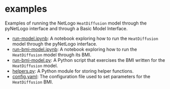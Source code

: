 # examples

Examples of running the NetLogo `HeatDiffusion` model
through the pyNetLogo interface
and through a Basic Model Interface.

* [run-model.ipynb](./run-model.ipynb): A notebook exploring how to run the `HeatDiffusion` model through the pyNetLogo interface.
* [run-bmi-model.ipynb](./run-bmi-model.ipynb): A notebook exploring how to run the `HeatDiffusion` model through its BMI.
* [run-bmi-model.py](./run-bmi-model.py): A Python script that exercises the BMI written for the `HeatDiffusion` model.
* [helpers.py](./helpers.py): A Python module for storing helper functions.
* [config.yaml](./config.yaml): The configuration file used to set parameters for the `HeatDiffusion` BMI.

